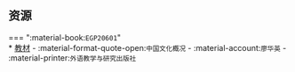 ## 资源  
=== ":material-book:`EGP20601`"  
    * [教材](https://api.mir6.com/api/lanzou?url=https://cqu-openlib.lanzout.com/its23291tk5c&down=true) - :material-format-quote-open:`中国文化概况` - :material-account:`廖华英` - :material-printer:`外语教学与研究出版社`  